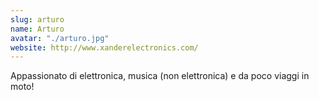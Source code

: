 ```yaml
---
slug: arturo
name: Arturo
avatar: "./arturo.jpg"
website: http://www.xanderelectronics.com/
---
```

Appassionato di elettronica, musica (non elettronica) e da poco viaggi in moto!